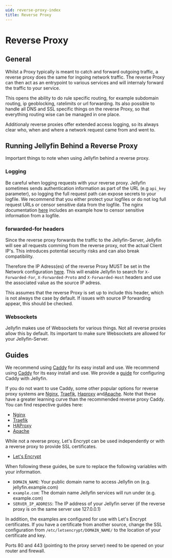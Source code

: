 ```yaml
---
uid: reverse-proxy-index
title: Reverse Proxy
---
```


# Reverse Proxy

## General

Whilst a Proxy typically is meant to catch and forward outgoing traffic, a reverse proxy does the same for ingoing network traffic.
The reverse Proxy can then act as an entrypoint to various services and will internaly forward the traffic to your service.

This opens the ability to do rule specific routing, for example subdomain routing, ip geoblocking, ratelimits or url forwarding.
Its also possible to handle all DNS and SSL specific things on the reverse Proxy, so that everything routing wise can be managed in one place.

Additionaly reverse proxies offer extended access logging, so its always clear who, when and where a network request came from and went to.

## Running Jellyfin Behind a Reverse Proxy

Important things to note when using Jellyfin behind a reverse proxy.

### Logging

Be careful when logging requests with your reverse proxy. Jellyfin sometimes sends authentication information as part of the URL (e.g `api_key` parameter), so logging the full request path can expose secrets to your logfile.
We recommend that you either protect your logfiles or do not log full request URLs or censor sensitive data from the logfile.
The nginx documentation [here](./nginx/) includes an example how to censor sensitive information from a logfile.

### forwarded-for headers

Since the reverse proxy forwards the traffic to the Jellyfin-Server, Jellyfin will see all requests comming from the reverse proxy, not the actual Client IP's.
This introduces potential security risks and can also break compatibility.

Therefore the IP Adress(es) of the reverse Proxy MUST be set in the Network configuration [here](../settings-overview#Known-Proxies).
This will enable Jellyfin to search for `X-Forwarded-For`, `X-Forwarded-Proto` and `X-Forwarded-Host` headers and use the associated value as the source IP adress.

This assumes that the reverse Proxy is set up to include this header, which is not always the case by default.
If issues with source IP forwarding appear, this should be checked.

### Websockets

Jellyfin makes use of Websockets for various things. Not all reverse proxies allow this by default. Its important to make sure Websockets are allowed for your Jellyfin-Server.

## Guides

We recommend using [Caddy](https://caddyserver.com) for its easy install and use.
We recommend using [Caddy](https://caddyserver.com/) for its easy install and use. We provide a [guide](./caddy/) for configuring Caddy with Jellyfin.

If you do not want to use Caddy, some other popular options for reverse proxy systems are [Nginx](https://www.nginx.com), [Traefik](https://traefik.io), [Haproxy](https://www.haproxy.com) and[Apache](https://httpd.apache.org). Note that these have a greater learning curve than the recommended reverse proxy Caddy. You can find respective guides here:

- [Nginx](./nginx)
- [Traefik](./traefik)
- [HAProxy](./haproxy)
- [Apache](./apache)

While not a reverse proxy, Let's Encrypt can be used independently or with a reverse proxy to provide SSL certificates.

- [Let's Encrypt](../advanced/letsencrypt)

When following these guides, be sure to replace the following variables with your information.

- `DOMAIN_NAME`: Your public domain name to access Jellyfin on (e.g. jellyfin.example.com)
- `example.com`: The domain name Jellyfin services will run under (e.g. example.com)
- `SERVER_IP_ADDRESS`: The IP address of your Jellyfin server (if the reverse proxy is on the same server use 127.0.0.1)

In addition, the examples are configured for use with Let's Encrypt certificates. If you have a certificate from another source, change the SSL configuration from `/etc/letsencrypt/DOMAIN_NAME/` to the location of your certificate and key.

Ports 80 and 443 (pointing to the proxy server) need to be opened on your router and firewall.

